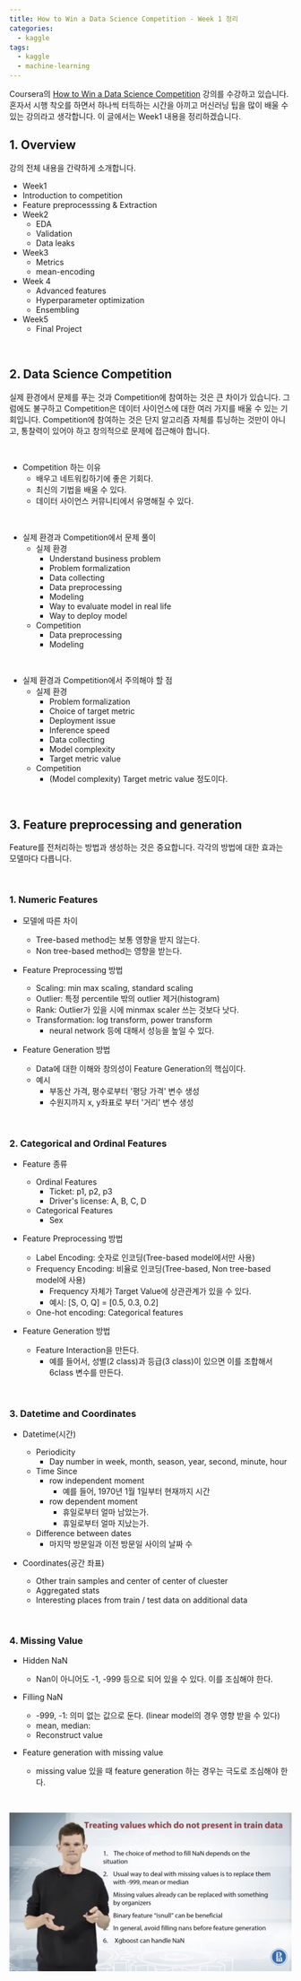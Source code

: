 ```yaml
---
title: How to Win a Data Science Competition - Week 1 정리
categories:
  - kaggle
tags:
  - kaggle
  - machine-learning
---
```


Coursera의 [How to Win a Data Science Competition](https://www.coursera.org/learn/competitive-data-science/home/welcome) 강의를 수강하고 있습니다. 혼자서 시행 착오를 하면서 하나씩 터득하는 시간을 아끼고 머신러닝 팁을 많이 배울 수 있는 강의라고 생각합니다. 이 글에서는 Week1 내용을 정리하겠습니다.



## 1. Overview

강의 전체 내용을 간략하게 소개합니다.



-  Week1
  - Introduction to competition
  - Feature preprocesssing & Extraction
- Week2 
  - EDA
  - Validation
  - Data leaks
- Week3
  - Metrics
  - mean-encoding
- Week 4
  - Advanced features
  - Hyperparameter optimization
  - Ensembling
- Week5
  - Final Project

<br/>

## 2. Data Science Competition

실제 환경에서 문제를 푸는 것과 Competition에 참여하는 것은 큰 차이가 있습니다. 그럼에도 불구하고 Competition은 데이터 사이언스에 대한 여러 가지를 배울 수 있는 기회입니다. Competition에 참여하는 것은 단지 알고리즘 자체를 튜닝하는 것만이 아니고, 통찰력이 있어야 하고 창의적으로 문제에 접근해야 합니다.

<br/>

- Competition 하는 이유
  - 배우고 네트워킹하기에 좋은 기회다.
  - 최신의 기법을 배울 수 있다.
  - 데이터 사이언스 커뮤니티에서 유명해질 수 있다.

<br/>

- 실제 환경과 Competition에서 문제 풀이
  - 실제 환경
    - Understand business problem
    - Problem formalization
    - Data collecting
    - Data preprocessing
    - Modeling
    - Way to evaluate model in real life
    - Way to deploy model
  - Competition
    - Data preprocessing
    - Modeling

<br/>

- 실제 환경과 Competition에서 주의해야 할 점
  - 실제 환경
    - Problem formalization
    - Choice of target metric
    - Deployment issue
    - Inference speed
    - Data collecting
    - Model complexity
    - Target metric value
  - Competition
    - (Model complexity) Target metric value 정도이다.

<br/>

## 3. Feature preprocessing and generation

Feature를 전처리하는 방법과 생성하는 것은 중요합니다. 각각의 방법에 대한 효과는 모델마다 다릅니다. 

<br/>

### 1. Numeric Features

- 모델에 따른 차이
  - Tree-based method는 보통 영향을 받지 않는다.
  - Non tree-based method는 영향을 받는다.



- Feature Preprocessing 방법
  - Scaling: min max scaling, standard scaling
  - Outlier: 특정 percentile 밖의 outlier 제거(histogram)
  - Rank: Outlier가 있을 시에 minmax scaler 쓰는 것보다 낫다.
  - Transformation: log transform, power transform
    - neural network 등에 대해서 성능을 높일 수 있다.



- Feature Generation 방법
  - Data에 대한 이해와 창의성이 Feature Generation의 핵심이다.
  - 예시
    - 부동산 가격, 평수로부터 '평당 가격' 변수 생성
    - 수원지까지 x, y좌표로 부터 '거리' 변수 생성

<br/>

### 2. Categorical and Ordinal Features

- Feature 종류
  - Ordinal Features
    - Ticket: p1, p2, p3
    - Driver's license: A, B, C, D
  - Categorical Features
    - Sex



- Feature Preprocessing 방법
  - Label Encoding: 숫자로 인코딩(Tree-based model에서만 사용)
  - Frequency Encoding: 비율로 인코딩(Tree-based, Non tree-based model에 사용)
    - Frequency 자체가 Target Value에 상관관계가 있을 수 있다.
    - 예시: [S, O, Q] = [0.5, 0.3, 0.2]
  - One-hot encoding: Categorical features



- Feature Generation 방법
  - Feature Interaction을 만든다.
    - 예를 들어서, 성별(2 class)과 등급(3 class)이 있으면 이를 조합해서 6class 변수를 만든다.

<br/>

### 3. Datetime and Coordinates

- Datetime(시간)
  - Periodicity
    - Day number in week, month, season, year, second, minute, hour
  - Time Since
    - row independent moment
      - 예를 들어, 1970년 1월 1일부터 현재까지 시간
    - row dependent moment
      - 휴일로부터 얼마 남았는가.
      - 휴일로부터 얼마 지났는가.
  - Difference between dates
    - 마지막 방문일과 이전 방문일 사이의 날짜 수



- Coordinates(공간 좌표)
  - Other train samples and center of center of cluester
  - Aggregated stats
  - Interesting places from train / test data on additional data

<br/>

### 4. Missing Value

- Hidden NaN
  - Nan이 아니어도 -1, -999 등으로 되어 있을 수 있다. 이를 조심해야 한다.



- Filling NaN
  - -999, -1: 의미 없는 값으로 둔다. (linear model의 경우 영향 받을 수 있다)
  - mean, median: 
  - Reconstruct value



- Feature generation with missing value
  - missing value 있을 때 feature generation 하는 경우는 극도로 조심해야 한다.

<br/>

![](/assets/images/kaggle/top-kaggler/1.png)











